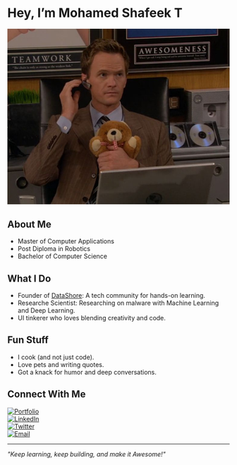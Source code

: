 # Hey, I’m Mohamed Shafeek T  

![Barney Stinson Icon](https://github.com/T-Mohamed-Shafeek/t-mohamed-shafeek/blob/main/barney%20stinson.jpeg)  

## About Me  
- Master of Computer Applications  
- Post Diploma in Robotics  
- Bachelor of Computer Science  

## What I Do  
- Founder of [DataShore](#): A tech community for hands-on learning.  
- Researche Scientist: Researching on malware with Machine Learning and Deep Learning.  
- UI tinkerer who loves blending creativity and code.  

## Fun Stuff  
- I cook (and not just code).  
- Love pets and writing quotes.  
- Got a knack for humor and deep conversations.  

## Connect With Me  

[![Portfolio](https://img.shields.io/badge/Portfolio-Visit_Now-0f172a?style=for-the-badge&logo=vercel)](https://shafee.netlify.app/)  
[![LinkedIn](https://img.shields.io/badge/LinkedIn-Connect-0077b5?style=for-the-badge&logo=linkedin&logoColor=white)](https://www.linkedin.com/in/mohamed-shafeek-t-a226981b9/)  
[![Twitter](https://img.shields.io/badge/Twitter-Follow_Me-1da1f2?style=for-the-badge&logo=twitter&logoColor=white)](https://x.com/TMohamedShafeek)  
[![Email](https://img.shields.io/badge/Email-Send_Mail-EA4335?style=for-the-badge&logo=gmail&logoColor=white)](mailto:shafeeubaidah@gmail.com)  

---

*"Keep learning, keep building, and make it Awesome!"*
